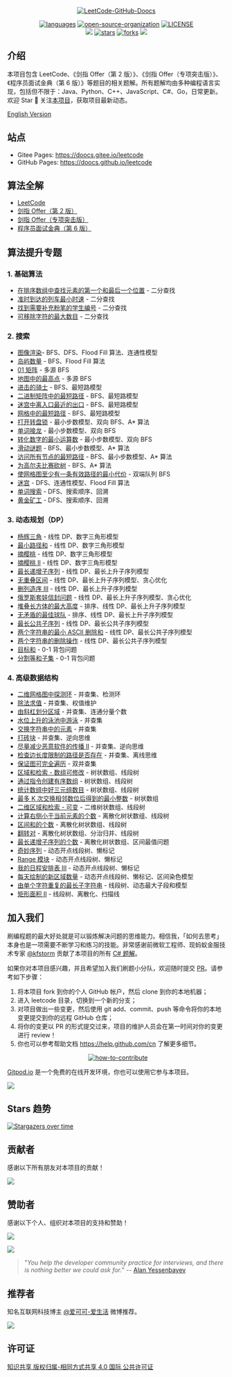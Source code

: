 <p align="center">
  <a href="https://github.com/doocs/leetcode"><img src="https://cdn.jsdelivr.net/gh/doocs/leetcode@main/images/leetcode-doocs.png" alt="LeetCode-GitHub-Doocs"></a>
</p>

<p align="center">
  <a href="https://github.com/doocs/leetcode"><img src="https://img.shields.io/badge/langs-Java%20%7C%20Python%20%7C%20C%2B%2B%20%7C%20Go%20%7C%20TypeScript%20%7C%20...-red?style=flat-square&color=42b883" alt="languages"></a>
  <a href="https://doocs.github.io/#/?id=how-to-join"><img src="https://img.shields.io/badge/organization-join%20us-42b883?style=flat-square" alt="open-source-organization"></a>
  <a href="https://github.com/doocs/leetcode/blob/main/LICENSE"><img src="https://img.shields.io/github/license/doocs/leetcode?color=42b883&style=flat-square" alt="LICENSE"></a><br>
  <a href="https://opencollective.com/doocs-leetcode/backers/badge.svg" alt="backers on Open Collective"><img src="https://img.shields.io/opencollective/backers/doocs-leetcode?color=42b883&style=flat-square&logo=open%20collective&logoColor=ffffff" /></a>
  <a href="https://github.com/doocs/leetcode/stargazers"><img src="https://img.shields.io/github/stars/doocs/leetcode?color=42b883&logo=github&style=flat-square" alt="stars"></a>
  <a href="https://github.com/doocs/leetcode/network/members"><img src="https://img.shields.io/github/forks/doocs/leetcode?color=42b883&logo=github&style=flat-square" alt="forks"></a>
  <a href="https://opencollective.com/doocs-leetcode/sponsors/badge.svg" alt="Sponsors on Open Collective"><img src="https://img.shields.io/opencollective/sponsors/doocs-leetcode?color=42b883&style=flat-square&logo=open%20collective&logoColor=ffffff" /></a>
</p>

## 介绍

本项目包含 LeetCode、《剑指 Offer（第 2 版）》、《剑指 Offer（专项突击版）》、《程序员面试金典（第 6 版）》等题目的相关题解。所有题解均由多种编程语言实现，包括但不限于：Java、Python、C++、JavaScript、C#、Go，日常更新。欢迎 Star 🌟 关注[本项目](https://github.com/doocs/leetcode)，获取项目最新动态。

[English Version](/README_EN.md)

## 站点

-   Gitee Pages: https://doocs.gitee.io/leetcode
-   GitHub Pages: https://doocs.github.io/leetcode

## 算法全解

-   [LeetCode](/solution/README.md)
-   [剑指 Offer（第 2 版）](/lcof/README.md)
-   [剑指 Offer（专项突击版）](/lcof2/README.md)
-   [程序员面试金典（第 6 版）](/lcci/README.md)

## 算法提升专题

### 1. 基础算法

-   [在排序数组中查找元素的第一个和最后一个位置](/solution/0000-0099/0034.Find%20First%20and%20Last%20Position%20of%20Element%20in%20Sorted%20Array/README.md) - 二分查找
-   [准时到达的列车最小时速](/solution/1800-1899/1870.Minimum%20Speed%20to%20Arrive%20on%20Time/README.md) - 二分查找
-   [找到需要补充粉笔的学生编号](/solution/1800-1899/1894.Find%20the%20Student%20that%20Will%20Replace%20the%20Chalk/README.md) - 二分查找
-   [可移除字符的最大数目](/solution/1800-1899/1898.Maximum%20Number%20of%20Removable%20Characters/README.md) - 二分查找
<!-- 排序算法、待补充 -->

### 2. 搜索

-   [图像渲染](/solution/0700-0799/0733.Flood%20Fill/README.md)- BFS、DFS、Flood Fill 算法、连通性模型
-   [岛屿数量](/solution/0200-0299/0200.Number%20of%20Islands/README.md) - BFS、Flood Fill 算法
-   [01 矩阵](/solution/0500-0599/0542.01%20Matrix/README.md) - 多源 BFS
-   [地图中的最高点](/solution/1700-1799/1765.Map%20of%20Highest%20Peak/README.md) - 多源 BFS
-   [进击的骑士](/solution/1100-1199/1197.Minimum%20Knight%20Moves/README.md) - BFS、最短路模型
-   [二进制矩阵中的最短路径](/solution/1000-1099/1091.Shortest%20Path%20in%20Binary%20Matrix/README.md) - BFS、最短路模型
-   [迷宫中离入口最近的出口](/solution/1900-1999/1926.Nearest%20Exit%20from%20Entrance%20in%20Maze/README.md) - BFS、最短路模型
-   [网格中的最短路径](/solution/1200-1299/1293.Shortest%20Path%20in%20a%20Grid%20with%20Obstacles%20Elimination/README.md) - BFS、最短路模型
-   [打开转盘锁](/solution/0700-0799/0752.Open%20the%20Lock/README.md) - 最小步数模型、双向 BFS、A\* 算法
-   [单词接龙](/solution/0100-0199/0127.Word%20Ladder/README.md) - 最小步数模型、双向 BFS
-   [转化数字的最小运算数](/solution/2000-2099/2059.Minimum%20Operations%20to%20Convert%20Number/README.md) - 最小步数模型、双向 BFS
-   [滑动谜题](/solution/0700-0799/0773.Sliding%20Puzzle/README.md) - BFS、最小步数模型、A\* 算法
-   [访问所有节点的最短路径](/solution/0800-0899/0847.Shortest%20Path%20Visiting%20All%20Nodes/README.md) - BFS、最小步数模型、A\* 算法
-   [为高尔夫比赛砍树](/solution/0600-0699/0675.Cut%20Off%20Trees%20for%20Golf%20Event/README.md) - BFS、A\* 算法
-   [使网格图至少有一条有效路径的最小代价](/solution/1300-1399/1368.Minimum%20Cost%20to%20Make%20at%20Least%20One%20Valid%20Path%20in%20a%20Grid/README.md) - 双端队列 BFS
-   [迷宫](/solution/0400-0499/0490.The%20Maze/README.md) - DFS、连通性模型、Flood Fill 算法
-   [单词搜索](/solution/0000-0099/0079.Word%20Search/README.md) - DFS、搜索顺序、回溯
-   [黄金矿工](/solution/1200-1299/1219.Path%20with%20Maximum%20Gold/README.md) - DFS、搜索顺序、回溯
<!-- DFS 待补充 -->

### 3. 动态规划（DP）

-   [杨辉三角](/solution/0100-0199/0118.Pascal's%20Triangle/README.md) - 线性 DP、数字三角形模型
-   [最小路径和](/solution/0000-0099/0064.Minimum%20Path%20Sum/README.md) - 线性 DP、数字三角形模型
-   [摘樱桃](/solution/0700-0799/0741.Cherry%20Pickup/README.md) - 线性 DP、数字三角形模型
-   [摘樱桃 II](/solution/1400-1499/1463.Cherry%20Pickup%20II/README.md) - 线性 DP、数字三角形模型
-   [最长递增子序列](/solution/0300-0399/0300.Longest%20Increasing%20Subsequence/README.md) - 线性 DP、最长上升子序列模型
-   [无重叠区间](/solution/0400-0499/0435.Non-overlapping%20Intervals/README.md) - 线性 DP、最长上升子序列模型、贪心优化
-   [删列造序 III](/solution/0900-0999/0960.Delete%20Columns%20to%20Make%20Sorted%20III/README.md) - 线性 DP、最长上升子序列模型
-   [俄罗斯套娃信封问题](/solution/0300-0399/0354.Russian%20Doll%20Envelopes/README.md) - 线性 DP、最长上升子序列模型、贪心优化
-   [堆叠长方体的最大高度](/solution/1600-1699/1691.Maximum%20Height%20by%20Stacking%20Cuboids/README.md) - 排序、线性 DP、最长上升子序列模型
-   [无矛盾的最佳球队](/solution/1600-1699/1626.Best%20Team%20With%20No%20Conflicts/README.md) - 排序、线性 DP、最长上升子序列模型
-   [最长公共子序列](/solution/1100-1199/1143.Longest%20Common%20Subsequence/README.md) - 线性 DP、最长公共子序列模型
-   [两个字符串的最小 ASCII 删除和](/solution/0700-0799/0712.Minimum%20ASCII%20Delete%20Sum%20for%20Two%20Strings/README.md) - 线性 DP、最长公共子序列模型
-   [两个字符串的删除操作](/solution/0500-0599/0583.Delete%20Operation%20for%20Two%20Strings/README.md) - 线性 DP、最长公共子序列模型
-   [目标和](/solution/0400-0499/0494.Target%20Sum/README.md) - 0-1 背包问题
-   [分割等和子集](/solution/0400-0499/0416.Partition%20Equal%20Subset%20Sum/README.md) - 0-1 背包问题
<!-- 背包问题、状态机模型、状压DP、区间DP、树形DP、数位DP 待补充 -->

### 4. 高级数据结构

-   [二维网格图中探测环](/solution/1500-1599/1559.Detect%20Cycles%20in%202D%20Grid/README.md) - 并查集、检测环
-   [除法求值](/solution/0300-0399/0399.Evaluate%20Division/README.md) - 并查集、权值维护
-   [由斜杠划分区域](/solution/0900-0999/0959.Regions%20Cut%20By%20Slashes/README.md) - 并查集、连通分量个数
-   [水位上升的泳池中游泳](/solution/0700-0799/0778.Swim%20in%20Rising%20Water/README.md) - 并查集
-   [交换字符串中的元素](/solution/1200-1299/1202.Smallest%20String%20With%20Swaps/README.md) - 并查集
-   [打砖块](/solution/0800-0899/0803.Bricks%20Falling%20When%20Hit/README.md) - 并查集、逆向思维
-   [尽量减少恶意软件的传播 II](/solution/0900-0999/0928.Minimize%20Malware%20Spread%20II/README.md) - 并查集、逆向思维
-   [检查边长度限制的路径是否存在](/solution/1600-1699/1697.Checking%20Existence%20of%20Edge%20Length%20Limited%20Paths/README.md) - 并查集、离线思维
-   [保证图可完全遍历](/solution/1500-1599/1579.Remove%20Max%20Number%20of%20Edges%20to%20Keep%20Graph%20Fully%20Traversable/README.md) - 双并查集
-   [区域和检索 - 数组可修改](/solution/0300-0399/0307.Range%20Sum%20Query%20-%20Mutable/README.md) - 树状数组、线段树
-   [通过指令创建有序数组](/solution/1600-1699/1649.Create%20Sorted%20Array%20through%20Instructions/README.md) - 树状数组、线段树
-   [统计数组中好三元组数目](/solution/2100-2199/2179.Count%20Good%20Triplets%20in%20an%20Array/README.md) - 树状数组、线段树
-   [最多 K 次交换相邻数位后得到的最小整数](/solution/1500-1599/1505.Minimum%20Possible%20Integer%20After%20at%20Most%20K%20Adjacent%20Swaps%20On%20Digits/README.md) - 树状数组
-   [二维区域和检索 - 可变](/solution/0300-0399/0308.Range%20Sum%20Query%202D%20-%20Mutable/README.md) - 二维树状数组、线段树
-   [计算右侧小于当前元素的个数](/solution/0300-0399/0315.Count%20of%20Smaller%20Numbers%20After%20Self/README.md) - 离散化树状数组、线段树
-   [区间和的个数](/solution/0300-0399/0327.Count%20of%20Range%20Sum/README.md) - 离散化树状数组、线段树
-   [翻转对](/solution/0400-0499/0493.Reverse%20Pairs/README.md) - 离散化树状数组、分治归并、线段树
-   [最长递增子序列的个数](/solution/0600-0699/0673.Number%20of%20Longest%20Increasing%20Subsequence/README.md) - 离散化树状数组、区间最值问题
-   [奇妙序列](/solution/1600-1699/1622.Fancy%20Sequence/README.md) - 动态开点线段树、懒标记
-   [Range 模块](/solution/0700-0799/0715.Range%20Module/README.md) - 动态开点线段树、懒标记
-   [我的日程安排表 III](/solution/0700-0799/0732.My%20Calendar%20III/README.md) - 动态开点线段树、懒标记
-   [每天绘制的新区域数量](/solution/2100-2199/2158.Amount%20of%20New%20Area%20Painted%20Each%20Day/README.md) - 动态开点线段树、懒标记、区间染色模型
-   [由单个字符重复的最长子字符串](/solution/2200-2299/2213.Longest%20Substring%20of%20One%20Repeating%20Character/README.md) - 线段树、动态最大子段和模型
-   [矩形面积 II](/solution/0800-0899/0850.Rectangle%20Area%20II/README.md) - 线段树、离散化、扫描线

<!-- 待补充
### 5. 图论

### 6. 数学知识
 -->

## 加入我们

刷编程题的最大好处就是可以锻炼解决问题的思维能力。相信我，「如何去思考」​ 本身也是一项需要不断学习和练习的技能。非常感谢前微软工程师、现蚂蚁金服技术专家 [@kfstorm](https://github.com/kfstorm) 贡献了本项目的所有 [C# 题解](https://github.com/doocs/leetcode/pull/245)。

如果你对本项目感兴趣，并且希望加入我们刷题小分队，欢迎随时提交 [PR](https://github.com/doocs/leetcode/pulls)。请参考如下步骤：

1. 将本项目 fork 到你的个人 GitHub 帐户，然后 clone 到你的本地机器；
1. 进入 leetcode 目录，切换到一个新的分支；
1. 对项目做出一些变更，然后使用 git add、commit、push 等命令将你的本地变更提交到你的远程 GitHub 仓库；
1. 将你的变更以 PR 的形式提交过来，项目的维护人员会在第一时间对你的变更进行 review！
1. 你也可以参考帮助文档 https://help.github.com/cn 了解更多细节。

<p align="center">
  <a href="https://github.com/doocs/leetcode"><img src="https://cdn.jsdelivr.net/gh/doocs/leetcode@main/images/how-to-contribute.svg" alt="how-to-contribute"></a>
</p>

[Gitpod.io](https://www.gitpod.io) 是一个免费的在线开发环境，你也可以使用它参与本项目。

<a href="https://gitpod.io/#https://github.com/doocs/leetcode" target="_blank" alt="Open in Gitpod"><img src="https://gitpod.io/button/open-in-gitpod.svg"></a>

## Stars 趋势

<a href="https://github.com/doocs/leetcode/stargazers" target="_blank"><img src="https://cdn.jsdelivr.net/gh/doocs/leetcode@main/images/starcharts.svg" alt="Stargazers over time" /></a>

## 贡献者

感谢以下所有朋友对本项目的贡献！

<a href="https://github.com/doocs/leetcode/graphs/contributors" target="_blank"><img src="https://cdn.jsdelivr.net/gh/doocs/leetcode@main/images/contributors.svg" /></a>

## 赞助者

感谢以下个人、组织对本项目的支持和赞助！

<a href="https://opencollective.com/doocs-leetcode/backers.svg?width=890" target="_blank"><img src="https://opencollective.com/doocs-leetcode/backers.svg?width=890"></a>

<a href="https://opencollective.com/doocs-leetcode/sponsors.svg?width=890" target="_blank"><img src="https://opencollective.com/doocs-leetcode/sponsors.svg?width=890"></a>

> "_You help the developer community practice for interviews, and there is nothing better we could ask for._" -- [Alan Yessenbayev](https://opencollective.com/alan-yessenbayev)

## 推荐者

知名互联网科技博主 [@爱可可-爱生活](https://weibo.com/fly51fly) 微博推荐。

<a href="https://weibo.com/fly51fly" target="_blank"><img src="https://cdn.jsdelivr.net/gh/doocs/leetcode@main/images/recommender-fly51fly.png"></a>

## 许可证

<a rel="license" href="http://creativecommons.org/licenses/by-sa/4.0/">知识共享 版权归属-相同方式共享 4.0 国际 公共许可证</a>
